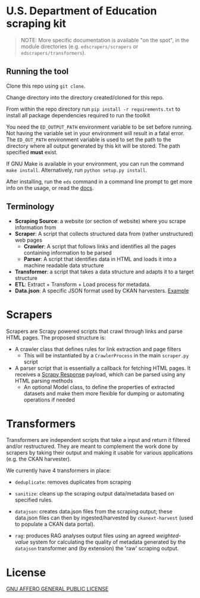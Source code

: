 # U.S. Department of Education scraping kit

> NOTE: More specific documentation is available "on the spot", in the module 
> directories (e.g. `edscrapers/scrapers` or `edscrapers/transformers`).

## Running the tool

Clone this repo using `git clone`.

Change directory into the directory created/cloned for this repo.

From within the repo directory run `pip install -r requirements.txt` to install all package dependencies required to run the toolkit

You need the `ED_OUTPUT_PATH` environment variable to be set before running. Not
having the variable set in your environment will result in a fatal error.
The `ED_OUT_PATH` environment variable is used to set the path to the directory where all output generated by this kit will be stored. The path specified **must** exist.

If GNU Make is available in your environment, you can run the command
`make install`. Alternatively, run `python setup.py install`.

After installing, run the `eds` command in a command line prompt to get more 
info on the usage, or read the [docs](./edscrapers/README.md).

## Terminology

- **Scraping Source**: a website (or section of website) where you scrape 
  information from
- **Scraper**: A script that collects structured data from (rather 
  unstructured) web pages
    - **Crawler**: A script that follows links and identifies all the pages 
      containing information to be parsed
    - **Parser**: A script that identifies data in HTML and loads it into a 
      machine readable data structure
- **Transformer**: a script that takes a data structure and adapts it to a 
  target structure
- **ETL**: Extract + Transform + Load process for metadata.
- **Data.json**: A specific JSON format used by CKAN harvesters. 
  [Example](https://www2.ed.gov/data.json)


# Scrapers

Scrapers are Scrapy powered scripts that crawl through links and parse HTML 
pages. The proposed structure is:

- A crawler class that defines rules for link extraction and page filters
  * This will be instantiated by a `CrawlerProcess` in the main `scraper.py` script
- A parser script that is essentially a callback for fetching HTML pages. It 
  receives a [Scrapy Response](https://docs.scrapy.org/en/latest/topics/request-response.html#scrapy.http.Response) 
  payload, which can be parsed using any HTML parsing methods
  - An optional Model class, to define the properties of extracted datasets and 
    make them more flexible for dumping or automating operations if needed


# Transformers

Transformers are independent scripts that take a input and return it filtered 
and/or restructured. They are meant to complement the work done by scrapers by 
taking their output and making it usable for various applications (e.g. the CKAN 
harvester).

We currently have 4 transformers in place: 
- `deduplicate`: removes duplicates from scraping 
  
- `sanitize`: cleans up the scraping output data/metadata based on specified rules.
  
- `datajson`: creates data.json files from the scraping output; these data.json files can then by ingested/harvested by 
`ckanext-harvest` (used to populate a CKAN data portal).

- `rag`: produces RAG analyses output files using an agreed *weighted-value* system for calculating the quality of metadata generated by the `datajson` transformer and (by extension) the 'raw' scraping output.  



# License

[GNU AFFERO GENERAL PUBLIC LICENSE](LICENSE.md)
